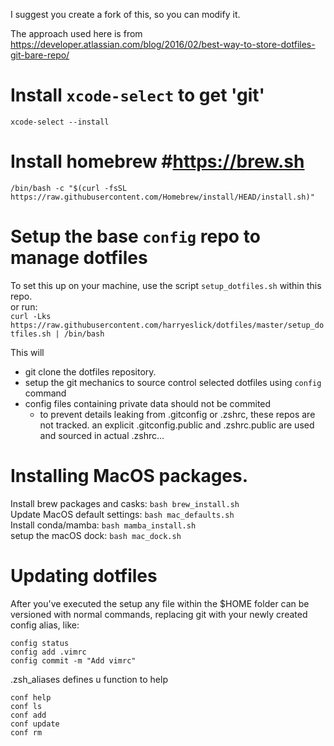I suggest you create a fork of this, so you can modify it.

The approach used here is from https://developer.atlassian.com/blog/2016/02/best-way-to-store-dotfiles-git-bare-repo/



# Install `xcode-select` to get 'git'
`xcode-select --install`

# Install homebrew #https://brew.sh

	/bin/bash -c "$(curl -fsSL https://raw.githubusercontent.com/Homebrew/install/HEAD/install.sh)"

# Setup the base `config` repo to manage dotfiles
To set this up on your machine, use the script `setup_dotfiles.sh` within this repo.   
or run:   
`curl -Lks https://raw.githubusercontent.com/harryeslick/dotfiles/master/setup_dotfiles.sh | /bin/bash`

This will   
* git clone the dotfiles repository. 
* setup the git mechanics to source control selected dotfiles using `config` command
* config files containing private data should not be commited
	* to prevent details leaking from .gitconfig or .zshrc, these repos are not tracked. an explicit .gitconfig.public and .zshrc.public are used and sourced in actual .zshrc...


# Installing MacOS packages. 

Install brew packages and casks: `bash brew_install.sh`  
Update MacOS default settings: `bash mac_defaults.sh`  
Install conda/mamba: `bash mamba_install.sh`  
setup the macOS dock: `bash mac_dock.sh`  



# Updating dotfiles
After you've executed the setup any file within the $HOME folder can be versioned with normal commands, replacing git with your newly created config alias, like:
```
config status
config add .vimrc
config commit -m "Add vimrc"
```
.zsh_aliases defines u function to help
```
conf help
conf ls
conf add
conf update
conf rm
```
